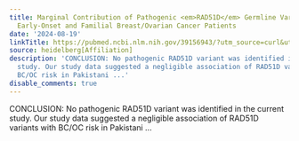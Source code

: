 ```yaml
---
title: Marginal Contribution of Pathogenic <em>RAD51D</em> Germline Variants to Pakistani
  Early-Onset and Familial Breast/Ovarian Cancer Patients
date: '2024-08-19'
linkTitle: https://pubmed.ncbi.nlm.nih.gov/39156943/?utm_source=curl&utm_medium=rss&utm_campaign=pubmed-2&utm_content=1FakS-2QOkCT8HsMOQP1bCRQ4YzyumYOmxmF0moLsQ3dFB1E9V&fc=20220326224207&ff=20240819181131&v=2.18.0.post9+e462414
source: heidelberg[Affiliation]
description: 'CONCLUSION: No pathogenic RAD51D variant was identified in the current
  study. Our study data suggested a negligible association of RAD51D variants with
  BC/OC risk in Pakistani ...'
disable_comments: true
---
```

CONCLUSION: No pathogenic RAD51D variant was identified in the current study. Our study data suggested a negligible association of RAD51D variants with BC/OC risk in Pakistani ...